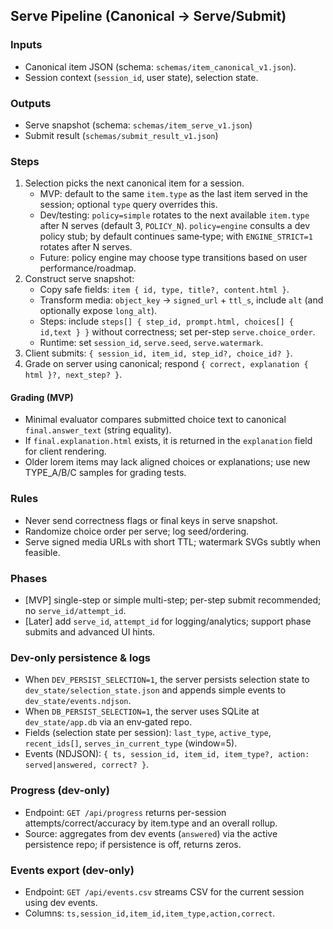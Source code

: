 ## Serve Pipeline (Canonical → Serve/Submit)

### Inputs
- Canonical item JSON (schema: `schemas/item_canonical_v1.json`).
- Session context (`session_id`, user state), selection state.

### Outputs
- Serve snapshot (schema: `schemas/item_serve_v1.json`)
- Submit result (`schemas/submit_result_v1.json`)

### Steps
1) Selection picks the next canonical item for a session.
   - MVP: default to the same `item.type` as the last item served in the session; optional `type` query overrides this.
   - Dev/testing: `policy=simple` rotates to the next available `item.type` after N serves (default 3, `POLICY_N`). `policy=engine` consults a dev policy stub; by default continues same‑type; with `ENGINE_STRICT=1` rotates after N serves.
   - Future: policy engine may choose type transitions based on user performance/roadmap.
2) Construct serve snapshot:
   - Copy safe fields: `item { id, type, title?, content.html }`.
   - Transform media: `object_key` → `signed_url` + `ttl_s`, include `alt` (and optionally expose `long_alt`).
   - Steps: include `steps[] { step_id, prompt.html, choices[] { id,text } }` without correctness; set per-step `serve.choice_order`.
   - Runtime: set `session_id`, `serve.seed`, `serve.watermark`.
3) Client submits: `{ session_id, item_id, step_id?, choice_id? }`.
4) Grade on server using canonical; respond `{ correct, explanation { html }?, next_step? }`.

#### Grading (MVP)
- Minimal evaluator compares submitted choice text to canonical `final.answer_text` (string equality).
- If `final.explanation.html` exists, it is returned in the `explanation` field for client rendering.
- Older lorem items may lack aligned choices or explanations; use new TYPE_A/B/C samples for grading tests.

### Rules
- Never send correctness flags or final keys in serve snapshot.
- Randomize choice order per serve; log seed/ordering.
- Serve signed media URLs with short TTL; watermark SVGs subtly when feasible.

### Phases
- [MVP] single-step or simple multi-step; per-step submit recommended; no `serve_id/attempt_id`.
- [Later] add `serve_id`, `attempt_id` for logging/analytics; support phase submits and advanced UI hints.

### Dev-only persistence & logs
- When `DEV_PERSIST_SELECTION=1`, the server persists selection state to `dev_state/selection_state.json` and appends simple events to `dev_state/events.ndjson`.
- When `DB_PERSIST_SELECTION=1`, the server uses SQLite at `dev_state/app.db` via an env‑gated repo.
- Fields (selection state per session): `last_type`, `active_type`, `recent_ids[]`, `serves_in_current_type` (window=5).
- Events (NDJSON): `{ ts, session_id, item_id, item_type?, action: served|answered, correct? }`.

### Progress (dev-only)
- Endpoint: `GET /api/progress` returns per-session attempts/correct/accuracy by item.type and an overall rollup.
- Source: aggregates from dev events (`answered`) via the active persistence repo; if persistence is off, returns zeros.

### Events export (dev-only)
- Endpoint: `GET /api/events.csv` streams CSV for the current session using dev events.
- Columns: `ts,session_id,item_id,item_type,action,correct`.
